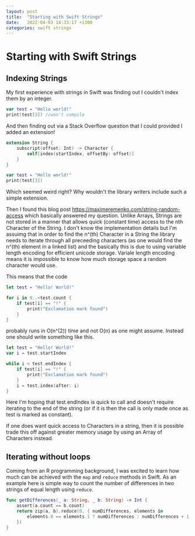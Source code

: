 ```yaml
---
layout: post
title:  "Starting with Swift Strings"
date:   2022-04-03 14:33:17 +1300
categories: swift strings
---
```



# Starting with Swift Strings


## Indexing Strings
My first experience with strings in Swift was finding out I couldn't index them by an integer.

```swift
var test = "Hello world!"
print(test[3]) //won't compile

```
And then finding out via a Stack Overflow question that I could provided I added an extension!


```swift
extension String {
    subscript(offset: Int) -> Character {
        self[index(startIndex, offsetBy: offset)]
    }
}

var test = "Hello world!"
print(test[3])

```
Which seemed weird right? Why wouldn't the library writers include such a simple extension. 

Then I found this blog post 
<https://maximeremenko.com/string-random-access>
which basically answered my question. Unlike Arrays, Strings are not stored in a manner that allows quick (constant time) access to the nth Character of the String. I don't know the implementation details but I'm assuimg that in order to find the n^(th) Character in a String the library needs to iterate through all preceeding characters (as one would find the n^(th) element in a linked list) and the basically this is due to using variable length encoding for efficient unicode storage. Variale length encoding means it is impossible to know how much storage space a random character would use. 

This means that the code

```swift
let test = "Hello! World!"

for i in 0..<test.count {
    if test[i] == "!" {
        print("Exclamation mark found")
    }
}

```
probably runs in O(n^(2)) time and not O(n) as one might assume. Instead one should write something like this.

```swift
let test = "Hello! World!"
var i = test.startIndex

while i < test.endIndex {
    if test[i] == "!" {
        print("Exclamation mark found")
    }
    i = test.index(after: i)
}
```
Here I'm hoping that test.endIndex is quick to call and doesn't require iterating to the end of the string (or if it is then the call is only made once as test is marked as constant).

If one does want quick access to Characters in a string, then it is possible trade this off against greater memory usage by using an Array of Characters instead. 

## Iterating without loops

Coming from an R programming background, I was excited to learn how much can be achieved with the `map` and `reduce` methods in Swift. As an example here is simple way to count the number of differences in two strings of equal length using `reduce`.

```swift
func getDifferences(_ a: String, _ b: String) -> Int {
    assert(a.count == b.count)
    return zip(a, b).reduce(0, { numDifferences, elements in
        elements.0 == elements.1 ? numDifferences : numDifferences + 1
    })
}
```




